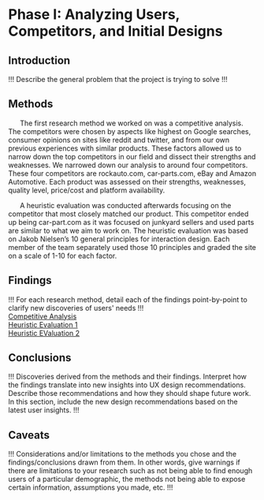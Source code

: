 # Phase I: Analyzing Users, Competitors, and Initial Designs

## Introduction

!!! Describe the general problem that the project is trying to solve !!!

## Methods
&nbsp;&nbsp;&nbsp;&nbsp;&nbsp;&nbsp;The first research method we worked on was a competitive analysis. The competitors were chosen by aspects like highest on Google searches, consumer opinions on sites like reddit and twitter, and from our own previous experiences with similar products. These factors allowed us to narrow down the top competitors in our field and dissect their strengths and weaknesses. We narrowed down our analysis to around four competitors. These four competitors are rockauto.com, car-parts.com, eBay and Amazon Automotive. Each product was assessed on their strengths, weaknesses, quality level, price/cost and platform availability.  
  
&nbsp;&nbsp;&nbsp;&nbsp;&nbsp;&nbsp;A heuristic evaluation was conducted afterwards focusing on the competitor that most closely matched our product. This competitor ended up being car-part.com as it was focused on junkyard sellers and used parts are similar to what we aim to work on. The heuristic evaluation was based on Jakob Nielsen’s 10 general principles for interaction design. Each member of the team separately used those 10 principles and graded the site on a scale of 1-10 for each factor.  


## Findings

!!! For each research method, detail each of the findings point-by-point to clarify new discoveries of users' needs !!!  
[Competitive Analysis](https://github.com/ChicoState/ux-autoscrap/blob/main/phaseI/CompetitiveAnalysis.pdf)  
[Heuristic Evaluation 1](https://github.com/ChicoState/ux-autoscrap/files/14465388/HE1.pdf)  
[Heuristic EValuation 2](https://github.com/ChicoState/ux-autoscrap/files/14466413/AUTOSCRAP.pdf)


## Conclusions

!!! Discoveries derived from the methods and their findings. Interpret how the findings translate into new insights into UX design recommendations. Describe those recommendations and how they should shape future work. In this section, include the new design recommendations based on the latest user insights. !!!

## Caveats

!!! Considerations and/or limitations to the methods you chose and the findings/conclusions drawn from them. In other words, give warnings if there are limitations to your research such as not being able to find enough users of a particular demographic, the methods not being able to expose certain information, assumptions you made, etc. !!!
